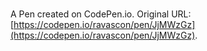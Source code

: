 # 

A Pen created on CodePen.io. Original URL: [https://codepen.io/ravascon/pen/JjMWzGz](https://codepen.io/ravascon/pen/JjMWzGz).



